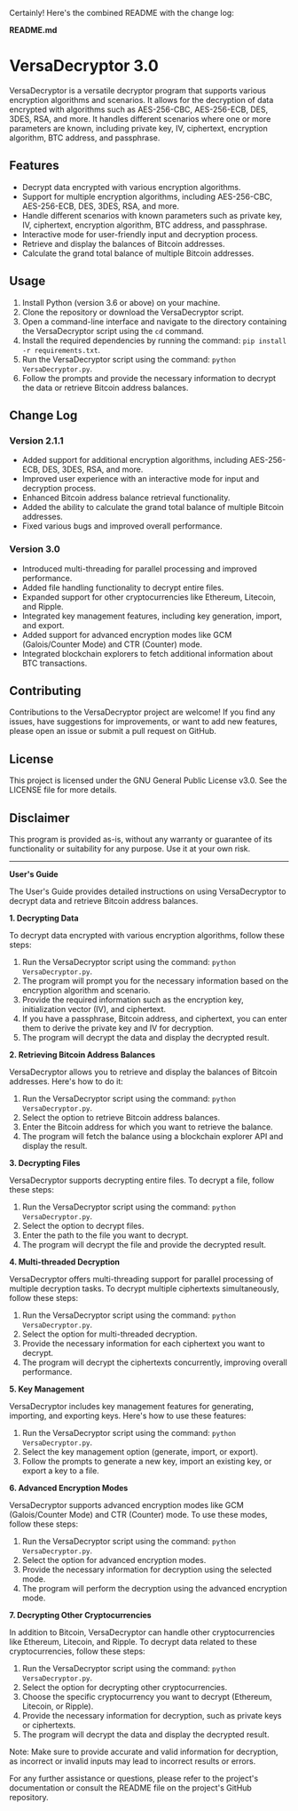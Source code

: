 Certainly! Here's the combined README with the change log:

**README.md**

# VersaDecryptor 3.0

VersaDecryptor is a versatile decryptor program that supports various encryption algorithms and scenarios. It allows for the decryption of data encrypted with algorithms such as AES-256-CBC, AES-256-ECB, DES, 3DES, RSA, and more. It handles different scenarios where one or more parameters are known, including private key, IV, ciphertext, encryption algorithm, BTC address, and passphrase.

## Features

- Decrypt data encrypted with various encryption algorithms.
- Support for multiple encryption algorithms, including AES-256-CBC, AES-256-ECB, DES, 3DES, RSA, and more.
- Handle different scenarios with known parameters such as private key, IV, ciphertext, encryption algorithm, BTC address, and passphrase.
- Interactive mode for user-friendly input and decryption process.
- Retrieve and display the balances of Bitcoin addresses.
- Calculate the grand total balance of multiple Bitcoin addresses.

## Usage

1. Install Python (version 3.6 or above) on your machine.
2. Clone the repository or download the VersaDecryptor script.
3. Open a command-line interface and navigate to the directory containing the VersaDecryptor script using the `cd` command.
4. Install the required dependencies by running the command: `pip install -r requirements.txt`.
5. Run the VersaDecryptor script using the command: `python VersaDecryptor.py`.
6. Follow the prompts and provide the necessary information to decrypt the data or retrieve Bitcoin address balances.

## Change Log

### Version 2.1.1

- Added support for additional encryption algorithms, including AES-256-ECB, DES, 3DES, RSA, and more.
- Improved user experience with an interactive mode for input and decryption process.
- Enhanced Bitcoin address balance retrieval functionality.
- Added the ability to calculate the grand total balance of multiple Bitcoin addresses.
- Fixed various bugs and improved overall performance.

### Version 3.0

- Introduced multi-threading for parallel processing and improved performance.
- Added file handling functionality to decrypt entire files.
- Expanded support for other cryptocurrencies like Ethereum, Litecoin, and Ripple.
- Integrated key management features, including key generation, import, and export.
- Added support for advanced encryption modes like GCM (Galois/Counter Mode) and CTR (Counter) mode.
- Integrated blockchain explorers to fetch additional information about BTC transactions.

## Contributing

Contributions to the VersaDecryptor project are welcome! If you find any issues, have suggestions for improvements, or want to add new features, please open an issue or submit a pull request on GitHub.

## License

This project is licensed under the GNU General Public License v3.0. See the LICENSE file for more details.

## Disclaimer

This program is provided as-is, without any warranty or guarantee of its functionality or suitability for any purpose. Use it at your own risk.

---

**User's Guide**

The User's Guide provides detailed instructions on using VersaDecryptor to decrypt data and retrieve Bitcoin address balances.

**1. Decrypting Data**

To decrypt data encrypted with various encryption algorithms, follow these steps:

1. Run the VersaDecryptor script using the command: `python VersaDecryptor.py`.
2. The program will prompt you for the necessary information based on the encryption algorithm and scenario.
3. Provide the required information such as the encryption key, initialization vector (IV), and ciphertext.
4. If you have a passphrase, Bitcoin address, and ciphertext, you can enter them to derive the private key and IV for decryption.
5. The program will decrypt the data and display the decrypted result.

**2. Retrieving Bitcoin Address Balances**

VersaDecryptor allows you to retrieve and display the balances of Bitcoin addresses. Here's how to do it:

1. Run the VersaDecryptor script using the command: `python VersaDecryptor.py`.
2. Select the option to retrieve Bitcoin address balances.
3. Enter the Bitcoin address for which you want to retrieve the balance.
4. The program will fetch the balance using a blockchain explorer API and display the result.

**3. Decrypting Files**

VersaDecryptor supports decrypting entire files. To decrypt a file, follow these steps:

1. Run the VersaDecryptor script using the command: `python VersaDecryptor.py`.
2. Select the option to decrypt files.
3. Enter the path to the file you want to decrypt.
4. The program will decrypt the file and provide the decrypted result.

**4. Multi-threaded Decryption**

VersaDecryptor offers multi-threading support for parallel processing of multiple decryption tasks. To decrypt multiple ciphertexts simultaneously, follow these steps:

1. Run the VersaDecryptor script using the command: `python VersaDecryptor.py`.
2. Select the option for multi-threaded decryption.
3. Provide the necessary information for each ciphertext you want to decrypt.
4. The program will decrypt the ciphertexts concurrently, improving overall performance.

**5. Key Management**

VersaDecryptor includes key management features for generating, importing, and exporting keys. Here's how to use these features:

1. Run the VersaDecryptor script using the command: `python VersaDecryptor.py`.
2. Select the key management option (generate, import, or export).
3. Follow the prompts to generate a new key, import an existing key, or export a key to a file.

**6. Advanced Encryption Modes**

VersaDecryptor supports advanced encryption modes like GCM (Galois/Counter Mode) and CTR (Counter) mode. To use these modes, follow these steps:

1. Run the VersaDecryptor script using the command: `python VersaDecryptor.py`.
2. Select the option for advanced encryption modes.
3. Provide the necessary information for decryption using the selected mode.
4. The program will perform the decryption using the advanced encryption mode.

**7. Decrypting Other Cryptocurrencies**

In addition to Bitcoin, VersaDecryptor can handle other cryptocurrencies like Ethereum, Litecoin, and Ripple. To decrypt data related to these cryptocurrencies, follow these steps:

1. Run the VersaDecryptor script using the command: `python VersaDecryptor.py`.
2. Select the option for decrypting other cryptocurrencies.
3. Choose the specific cryptocurrency you want to decrypt (Ethereum, Litecoin, or Ripple).
4. Provide the necessary information for decryption, such as private keys or ciphertexts.
5. The program will decrypt the data and display the decrypted result.

Note: Make sure to provide accurate and valid information for decryption, as incorrect or invalid inputs may lead to incorrect results or errors.

For any further assistance or questions, please refer to the project's documentation or consult the README file on the project's GitHub repository.